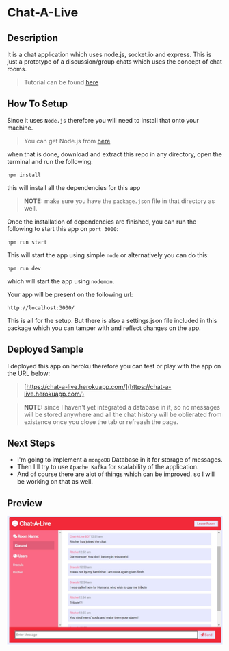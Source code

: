 # Chat-A-Live

## Description
It is a chat application which uses node.js, socket.io and express. This is just a prototype of a discussion/group chats which uses the concept of chat rooms.
> Tutorial can be found [here](https://www.youtube.com/watch?v=jD7FnbI76Hg)

## How To Setup
Since it uses `Node.js` therefore you will need to install that onto your machine. 
> You can get Node.js from [here](https://nodejs.org/en/)

when that is done, download and extract this repo in any directory, open the terminal and run the following:
```
npm install
```
this will install all the dependencies for this app

> **NOTE:** make sure you have the `package.json` file in that directory as well. 

Once the installation of dependencies are finished, you can run the following to start this app on `port 3000`:
```
npm run start
```
This will start the app using simple `node`
or alternatively you can do this:
```
npm run dev
```
which will start the app using `nodemon`.

Your app will be present on the following url:
```
http://localhost:3000/
```

This is all for the setup. But there is also a settings.json file included in this package which you can tamper with and reflect changes on the app.

## Deployed Sample
I deployed this app on heroku therefore you can test or play with the app on the URL below:

> [https://chat-a-live.herokuapp.com/](https://chat-a-live.herokuapp.com/)

> **NOTE:** since I haven't yet integrated a database in it, so no messages will be stored anywhere and all the chat history will be oblierated from existence once you close the tab or refreash the page.

## Next Steps
- I'm going to implement a `mongoDB` Database in it for storage of messages.
- Then I'll try to use `Apache Kafka` for scalability of the application.
- And of course there are alot of things which can be improved. so I will be working on that as well.

## Preview
![sample_preview_for_men_of_culture](./doc/images/preview_1.jpg)